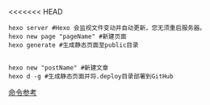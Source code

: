 <<<<<<< HEAD
```
hexo server #Hexo 会监视文件变动并自动更新，您无须重启服务器。
hexo new page "pageName" #新建页面
hexo generate #生成静态页面至public目录


hexo new "postName" #新建文章
hexo d -g #生成静态页面并将.deploy目录部署到GitHub
```

[命令参考](https://segmentfault.com/a/1190000002632530)
